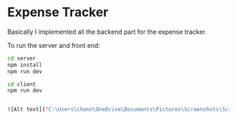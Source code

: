 # Expense Tracker

Basically I implemented all the backend part for the expense tracker.

To run the server and front end:
```bash
cd server
npm install
npm run dev

cd client
npm run dev


![Alt text]("C:\Users\chann\OneDrive\Documents\Pictures\Screenshots\Screenshot 2025-05-22 152358.png")
